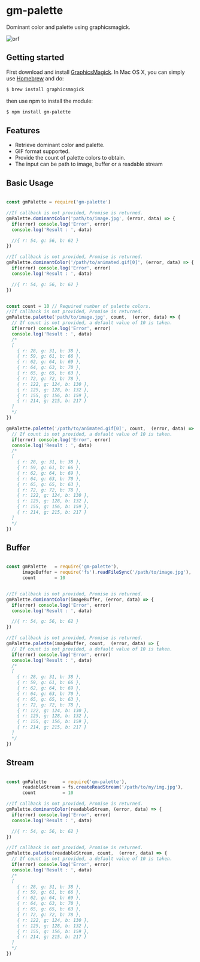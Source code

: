 # gm-palette
Dominant color and palette using graphicsmagick.

![orf](sample-image.jpg)

[npm-url]: https://npmjs.org/package/gm-palette

## Getting started
First download and install [GraphicsMagick](http://www.graphicsmagick.org/). In Mac OS X, you can simply use [Homebrew](http://mxcl.github.io/homebrew/) and do:

```bash
$ brew install graphicsmagick
```

then use npm to install the module:

```bash
$ npm install gm-palette
```
 

## Features

* Retrieve dominant color and palette.
* GIF format supported.
* Provide the count of palette colors to obtain.
* The input can be path to image, buffer or a readable stream


## Basic Usage

```js

const gmPalette = require('gm-palette')

//If callback is not provided, Promise is returned.
gmPalette.dominantColor('path/to/image.jpg', (error, data) => {
  if(error) console.log('Error', error)
  console.log('Result : ', data)

  //{ r: 54, g: 56, b: 62 }
})

//If callback is not provided, Promise is returned.
gmPalette.dominantColor('/path/to/animated.gif[0]', (error, data) => {
  if(error) console.log('Error', error)
  console.log('Result : ', data)

  //{ r: 54, g: 56, b: 62 }
})


const count = 10 // Required number of palette colors.
//If callback is not provided, Promise is returned.
gmPalette.palette('path/to/image.jpg', count,  (error, data) => { 
  // If count is not provided, a default value of 10 is taken.
  if(error) console.log('Error', error)
  console.log('Result : ', data)
  /*
  [ 
    { r: 28, g: 31, b: 38 },
    { r: 59, g: 61, b: 66 },
    { r: 62, g: 64, b: 69 },
    { r: 64, g: 63, b: 70 },
    { r: 65, g: 65, b: 63 },
    { r: 72, g: 72, b: 78 },
    { r: 122, g: 124, b: 130 },
    { r: 125, g: 128, b: 132 },
    { r: 155, g: 156, b: 159 },
    { r: 214, g: 215, b: 217 }
  ]
  */
})

gmPalette.palette('/path/to/animated.gif[0]', count,  (error, data) => { 
  // If count is not provided, a default value of 10 is taken.
  if(error) console.log('Error', error)
  console.log('Result : ', data)
  /*
  [ 
    { r: 28, g: 31, b: 38 },
    { r: 59, g: 61, b: 66 },
    { r: 62, g: 64, b: 69 },
    { r: 64, g: 63, b: 70 },
    { r: 65, g: 65, b: 63 },
    { r: 72, g: 72, b: 78 },
    { r: 122, g: 124, b: 130 },
    { r: 125, g: 128, b: 132 },
    { r: 155, g: 156, b: 159 },
    { r: 214, g: 215, b: 217 }
  ]
  */
})


```

## Buffer

```js

const gmPalette   = require('gm-palette'),
      imageBuffer = require('fs').readFileSync('/path/to/image.jpg'),
      count       = 10


//If callback is not provided, Promise is returned.
gmPalette.dominantColor(imageBuffer, (error, data) => {
  if(error) console.log('Error', error)
  console.log('Result : ', data)

  //{ r: 54, g: 56, b: 62 }
})

//If callback is not provided, Promise is returned.
gmPalette.palette(imageBuffer, count,  (error, data) => { 
  // If count is not provided, a default value of 10 is taken.
  if(error) console.log('Error', error)
  console.log('Result : ', data)
  /*
  [ 
    { r: 28, g: 31, b: 38 },
    { r: 59, g: 61, b: 66 },
    { r: 62, g: 64, b: 69 },
    { r: 64, g: 63, b: 70 },
    { r: 65, g: 65, b: 63 },
    { r: 72, g: 72, b: 78 },
    { r: 122, g: 124, b: 130 },
    { r: 125, g: 128, b: 132 },
    { r: 155, g: 156, b: 159 },
    { r: 214, g: 215, b: 217 }
  ]
  */
})


```

## Stream

```js

const gmPalette      = require('gm-palette'),
      readableStream = fs.createReadStream('/path/to/my/img.jpg'),
      count          = 10

//If callback is not provided, Promise is returned.
gmPalette.dominantColor(readableStream, (error, data) => {
  if(error) console.log('Error', error)
  console.log('Result : ', data)

  //{ r: 54, g: 56, b: 62 }
})

//If callback is not provided, Promise is returned.
gmPalette.palette(readableStream, count,  (error, data) => { 
  // If count is not provided, a default value of 10 is taken.
  if(error) console.log('Error', error)
  console.log('Result : ', data)
  /*
  [ 
    { r: 28, g: 31, b: 38 },
    { r: 59, g: 61, b: 66 },
    { r: 62, g: 64, b: 69 },
    { r: 64, g: 63, b: 70 },
    { r: 65, g: 65, b: 63 },
    { r: 72, g: 72, b: 78 },
    { r: 122, g: 124, b: 130 },
    { r: 125, g: 128, b: 132 },
    { r: 155, g: 156, b: 159 },
    { r: 214, g: 215, b: 217 }
  ]
  */
})


```